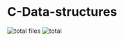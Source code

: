 # C-Data-structures
![total files](https://img.shields.io/badge/total%20files-38-%23607d8b.svg)
![total](https://img.shields.io/badge/total%20lines-3625-%232196f3.svg)
